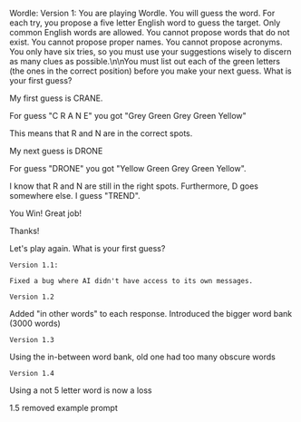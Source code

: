 Wordle: Version 1: You are playing Wordle. You will guess the word. For each
try, you propose a five letter English word to guess the target. Only common
English words are allowed. You cannot propose words that do not exist. You
cannot propose proper names. You cannot propose acronyms. You only have six
tries, so you must use your suggestions wisely to discern as many clues as
possible.\n\nYou must list out each of the green letters (the ones in the
correct position) before you make your next guess. What is your first guess?

My first guess is CRANE.

For guess "C R A N E" you got "Grey Green Grey Green Yellow"

This means that R and N are in the correct spots.

My next guess is DRONE

For guess "DRONE" you got "Yellow Green Grey Green Yellow".

I know that R and N are still in the right spots. Furthermore, D goes somewhere
else. I guess "TREND".

You Win! Great job!

Thanks!

Let's play again. What is your first guess?

    Version 1.1:

`Fixed a bug where AI didn't have access to its own messages.`

    Version 1.2

Added "in other words" to each response. Introduced the bigger word bank (3000
words)

    Version 1.3

Using the in-between word bank, old one had too many obscure words

    Version 1.4

Using a not 5 letter word is now a loss

1.5 removed example prompt
